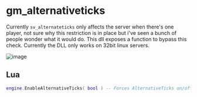 # gm_alternativeticks

Currently `sv_alternateticks` only affects the server when there's one player, not sure why this restriction is in place but i've seen a bunch of people wonder what it would do. This dll exposes a function to bypass this check. Currently the DLL only works on 32bit linux servers.

![image](https://github.com/wrefgtzweve/gm_alternativeticks/assets/69946827/1a3de047-6344-4696-b0fe-dd16621108e1)

## Lua

```lua
engine.EnableAlternativeTicks( bool ) -- Forces AlternativeTicks on/off
```
